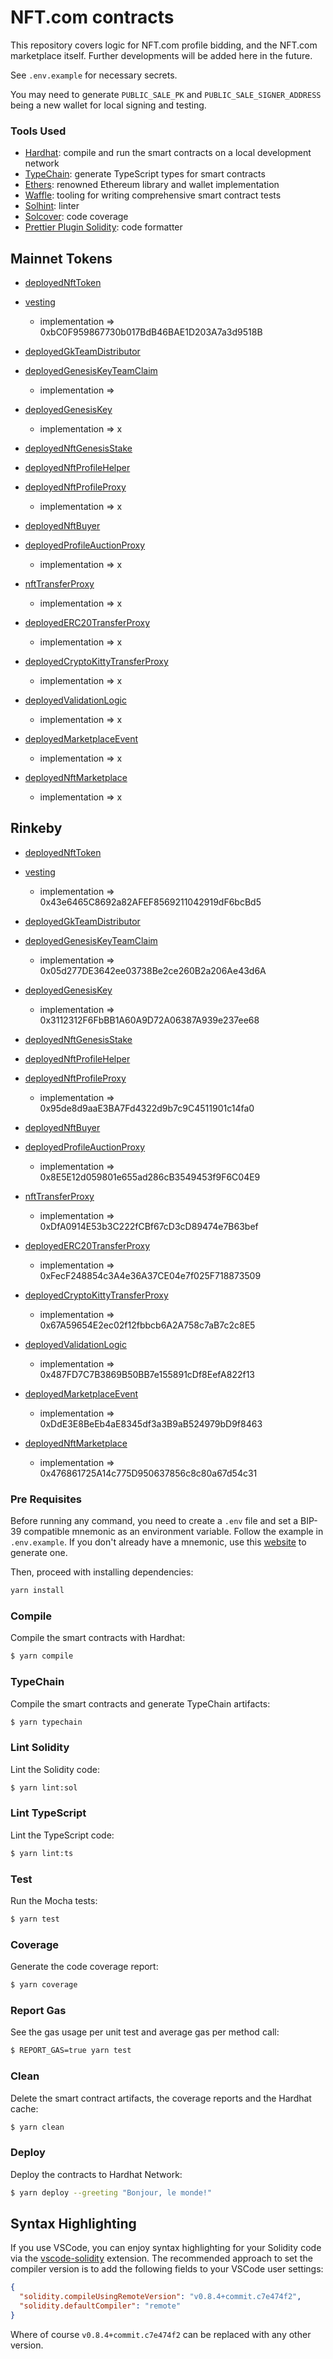 # NFT.com contracts

This repository covers logic for NFT.com profile bidding, and the NFT.com marketplace itself. Further developments will be added here in the future.

See `.env.example` for necessary secrets.

You may need to generate `PUBLIC_SALE_PK` and `PUBLIC_SALE_SIGNER_ADDRESS` being a new wallet for local signing and testing.

### Tools Used

- [Hardhat](https://github.com/nomiclabs/hardhat): compile and run the smart contracts on a local development network
- [TypeChain](https://github.com/ethereum-ts/TypeChain): generate TypeScript types for smart contracts
- [Ethers](https://github.com/ethers-io/ethers.js/): renowned Ethereum library and wallet implementation
- [Waffle](https://github.com/EthWorks/Waffle): tooling for writing comprehensive smart contract tests
- [Solhint](https://github.com/protofire/solhint): linter
- [Solcover](https://github.com/sc-forks/solidity-coverage): code coverage
- [Prettier Plugin Solidity](https://github.com/prettier-solidity/prettier-plugin-solidity): code formatter

## Mainnet Tokens

- [deployedNftToken](https://etherscan.io/address/0x8C42428a747281B03F10C80e978C107D4d85E37F)
- [vesting](https://etherscan.io/address/0xE13d298F713bFFd40D011e577AeBE7F31260E5Fa)

  - implementation => 0xbC0F959867730b017BdB46BAE1D203A7a3d9518B

- [deployedGkTeamDistributor](https://etherscan.io/address/)
- [deployedGenesisKeyTeamClaim](https://etherscan.io/address/)
  - implementation =>
- [deployedGenesisKey](https://etherscan.io/address/)

  - implementation => x

- [deployedNftGenesisStake](https://etherscan.io/address/)
- [deployedNftProfileHelper](https://etherscan.io/address/)
- [deployedNftProfileProxy](https://etherscan.io/address/)
  - implementation => x
- [deployedNftBuyer](https://etherscan.io/address/)
- [deployedProfileAuctionProxy](https://etherscan.io/address/)

  - implementation => x

- [nftTransferProxy](https://etherscan.io/address/)
  - implementation => x
- [deployedERC20TransferProxy](https://etherscan.io/address/)
  - implementation => x
- [deployedCryptoKittyTransferProxy](https://etherscan.io/address/)
  - implementation => x
- [deployedValidationLogic](https://etherscan.io/address/)
  - implementation => x
- [deployedMarketplaceEvent](https://etherscan.io/address/)
  - implementation => x
- [deployedNftMarketplace](https://etherscan.io/address/)
  - implementation => x

## Rinkeby

- [deployedNftToken](https://rinkeby.etherscan.io/address/0xd20Cb8c25E5A738f559DF29f64B6E2DD408e44C2)
- [vesting](https://rinkeby.etherscan.io/address/0x1536592da7Ab96480242be8CB9115cEFE81b8e17)

  - implementation => 0x43e6465C8692a82AFEF8569211042919dF6bcBd5

- [deployedGkTeamDistributor](https://rinkeby.etherscan.io/address/0x1e01eED656d9aA0B9a16E76F720A6da63a838EA7)
- [deployedGenesisKeyTeamClaim](https://rinkeby.etherscan.io/address/0x1c4fFEC2191F97B40721a37271dE59413D817319)
  - implementation => 0x05d277DE3642ee03738Be2ce260B2a206Ae43d6A
- [deployedGenesisKey](https://rinkeby.etherscan.io/address/0xE197428a3aB9E011ff99cD9d9D4c5Ea5D8f51f49)

  - implementation => 0x3112312F6FbBB1A60A9D72A06387A939e237ee68

- [deployedNftGenesisStake](https://rinkeby.etherscan.io/address/0x4ab699B737c64958525172579D5411C4b2C343E7)
- [deployedNftProfileHelper](https://rinkeby.etherscan.io/address/0xB58dF73BCB5C109Fe336E5D947979cdc8b397CE5)
- [deployedNftProfileProxy](https://rinkeby.etherscan.io/address/0x734a14f4df41f2fA90f8bF7fb7Ce3E2ab68d9cF0)
  - implementation => 0x95de8d9aaE3BA7Fd4322d9b7c9C4511901c14fa0
- [deployedNftBuyer](https://rinkeby.etherscan.io/address/0x3199524BB7204D1EE0dF76453B22666c82B44178)
- [deployedProfileAuctionProxy](https://rinkeby.etherscan.io/address/0xD954f115a212F328B0aBa249921f414Cb5eE3788)

  - implementation => 0x8E5E12d059801e655ad286cB3549453f9F6C04E9

- [nftTransferProxy](https://rinkeby.etherscan.io/address/0x35FC2A74dbb135c27Ab297E869A1B45944BCeFA6)
  - implementation => 0xDfA0914E53b3C222fCBf67cD3cD89474e7B63bef
- [deployedERC20TransferProxy](https://rinkeby.etherscan.io/address/0xF5cbB8C7955F513226E72524c7E86624Fd1b5ce2)
  - implementation => 0xFecF248854c3A4e36A37CE04e7f025F718873509
- [deployedCryptoKittyTransferProxy](https://rinkeby.etherscan.io/address/0x76F50139d3719194Ed882928DA2d929e39EbeB3c)
  - implementation => 0x67A59654E2ec02f12fbbcb6A2A758c7aB7c2c8E5
- [deployedValidationLogic](https://rinkeby.etherscan.io/address/0x3d278bB7ee5BcEFE68759Cd578E572f3B6A5774C)
  - implementation => 0x487FD7C7B3869B50BB7e155891cDf8EefA822f13
- [deployedMarketplaceEvent](https://rinkeby.etherscan.io/address/0x7E635aD1D67f68F4B8D1EAdDDb4577aC2aA686Aa)
  - implementation => 0xDdE3E8BeEb4aE8345df3a3B9aB524979bD9f8463
- [deployedNftMarketplace](https://rinkeby.etherscan.io/address/0x181030092C8255b9325EAb48712c14D518D1dE6B)
  - implementation => 0x476861725A14c775D950637856c8c80a67d54c31

### Pre Requisites

Before running any command, you need to create a `.env` file and set a BIP-39 compatible mnemonic as an environment
variable. Follow the example in `.env.example`. If you don't already have a mnemonic, use this [website](https://iancoleman.io/bip39/) to generate one.

Then, proceed with installing dependencies:

```sh
yarn install
```

### Compile

Compile the smart contracts with Hardhat:

```sh
$ yarn compile
```

### TypeChain

Compile the smart contracts and generate TypeChain artifacts:

```sh
$ yarn typechain
```

### Lint Solidity

Lint the Solidity code:

```sh
$ yarn lint:sol
```

### Lint TypeScript

Lint the TypeScript code:

```sh
$ yarn lint:ts
```

### Test

Run the Mocha tests:

```sh
$ yarn test
```

### Coverage

Generate the code coverage report:

```sh
$ yarn coverage
```

### Report Gas

See the gas usage per unit test and average gas per method call:

```sh
$ REPORT_GAS=true yarn test
```

### Clean

Delete the smart contract artifacts, the coverage reports and the Hardhat cache:

```sh
$ yarn clean
```

### Deploy

Deploy the contracts to Hardhat Network:

```sh
$ yarn deploy --greeting "Bonjour, le monde!"
```

## Syntax Highlighting

If you use VSCode, you can enjoy syntax highlighting for your Solidity code via the
[vscode-solidity](https://github.com/juanfranblanco/vscode-solidity) extension. The recommended approach to set the
compiler version is to add the following fields to your VSCode user settings:

```json
{
  "solidity.compileUsingRemoteVersion": "v0.8.4+commit.c7e474f2",
  "solidity.defaultCompiler": "remote"
}
```

Where of course `v0.8.4+commit.c7e474f2` can be replaced with any other version.
